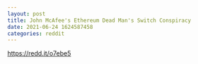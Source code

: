 ```yaml
--- 
layout: post 
title: John McAfee's Ethereum Dead Man's Switch Conspiracy 
date: 2021-06-24 1624587458 
categories: reddit 
--- 
```

https://redd.it/o7ebe5